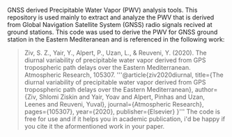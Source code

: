 GNSS derived Precipitable Water Vapor (PWV) analysis tools.
This repository is used mainly to extract and analyze the PWV that is derived from Global Navigation Satellite System (GNSS) radio signals recived at ground stations.
This code was used to derive the PWV for GNSS ground station in the Eastern Mediteranean and is referenced in the following work:
>Ziv, S. Z., Yair, Y., Alpert, P., Uzan, L., & Reuveni, Y. (2020). The diurnal variability of precipitable water vapor derived from GPS tropospheric path delays over the Eastern Mediterranean. Atmospheric Research, 105307.
'''@article{ziv2020diurnal,
  title={The diurnal variability of precipitable water vapor derived from GPS tropospheric path delays over the Eastern Mediterranean},
  author={Ziv, Shlomi Ziskin and Yair, Yoav and Alpert, Pinhas and Uzan, Leenes and Reuveni, Yuval},
  journal={Atmospheric Research},
  pages={105307},
  year={2020},
  publisher={Elsevier}
}'''
The code is free for use and if it helps you in academic publication, i'd be happy if you cite it the aformentioned work in your paper.
